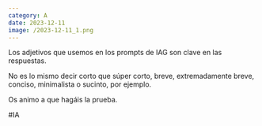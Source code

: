 ```yaml
--- 
category: A 
date: 2023-12-11 
image: /2023-12-11_1.png 
--- 
```


Los adjetivos que usemos en los prompts de IAG son clave en las respuestas.

No es lo mismo decir corto que súper corto, breve, extremadamente breve, conciso, minimalista o sucinto, por ejemplo.

Os animo a que hagáis la prueba. 

#IA